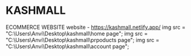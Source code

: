 # KASHMALL
ECOMMERCE WEBSITE
website - https://kashmall.netlify.app/
img src = "C:\Users\Anvi\Desktop\kashmall\home page";
img src = "C:\Users\Anvi\Desktop\kashmall\prpoducts page";
img src = "C:\Users\Anvi\Desktop\kashmall\account page";
